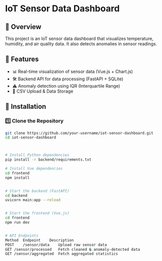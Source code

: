 # IoT Sensor Data Dashboard 

## 📌 Overview
This project is an IoT sensor data dashboard that visualizes temperature, humidity, and air quality data. It also detects anomalies in sensor readings.

## 🚀 Features
- 📊 Real-time visualization of sensor data (Vue.js + Chart.js)
- 🛠️ Backend API for data processing (FastAPI + SQLite)
- ⚠️ Anomaly detection using IQR (Interquartile Range)
- 📂 CSV Upload & Data Storage

## 🔧 Installation
### 1️⃣ Clone the Repository
```sh
git clone https://github.com/your-username/iot-sensor-dashboard.git
cd iot-sensor-dashboard



# Install Python dependencies
pip install -r backend/requirements.txt

# Install Vue dependencies
cd frontend
npm install


# Start the backend (FastAPI)
cd backend
uvicorn main:app --reload


# Start the frontend (Vue.js)
cd frontend
npm run dev


# API Endpoints
Method	Endpoint	Description
POST	/sensor/data	Upload raw sensor data
GET	/sensor/processed	Fetch cleaned & anomaly-detected data
GET	/sensor/aggregated	Fetch aggregated statistics




